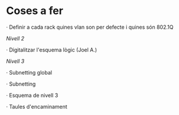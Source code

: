 # Coses a fer
   · Definir a cada rack quines vlan son per defecte i quines són 802.1Q
  
  *Nivell 2*
  
  · Digitalitzar l'esquema lògic (Joel A.)
  
  *Nivell 3*
  
  · Subnetting global
  
  · Subnetting
  
  · Esquema de nivell 3
  
  · Taules d'encaminament
